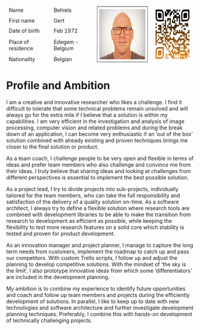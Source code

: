 <table class="tg">
<thead>
  <tr>
    <td class="tg-73oq">Name</td>
    <td class="tg-73oq">Behiels</td>
    <td class="tg-73oq" rowspan="5"><img src="images/Profile.png" width="200" height="150"></td>
    <td class="tg-73oq" rowspan="5"><a href="https://gearlux.github.io/Profile/">
  <img src="images/qr-code.png" width="150" height="150">
</a>
</td>

  </tr>
  <tr>
    <td class="tg-73oq">First name</td>
    <td class="tg-73oq">Gert</td>
  </tr>
  <tr>
    <td class="tg-73oq">Date of birth</td>
    <td class="tg-73oq">Feb 1972</td>
  </tr>
  <tr>
    <td class="tg-73oq">Place of residence</td>
    <td class="tg-73oq">Edegem - Belgium</td>
  </tr>
  <tr>
    <td class="tg-73oq">Nationality</td>
    <td class="tg-73oq">Belgian</td>
  </tr>
</thead>
</table>

# Profile and Ambition

I am a creative and innovative researcher who likes a challenge. I find it difficult to tolerate that some technical problems remain unsolved and will always go for the extra mile if I believe that a solution is within my capabilities. I am very efficient in the investigation and analysis of image processing, computer vision and related problems and during the break down of an application, I can become very enthusiastic if an ‘out of the box’ solution combined with already existing and proven techniques brings me closer to the final solution or product.

As a team coach, I challenge people to be very open and flexible in terms of ideas and prefer team members who also challenge and convince me from their ideas. I truly believe that sharing ideas and looking at challenges from different perspectives is essential to implement the best possible solution. 

As a project lead, I try to divide projects into sub-projects, individually tailored for the team members, who can take the full responsibility and satisfaction of the delivery of a quality solution on-time. As a software architect, I always try to define a flexible solution where research tools are combined with development libraries to be able to make the transition from research to development as efficient as possible, while keeping the flexibility to test more research features on a solid core which stability is tested and proven for product development.

As an innovation manager and project planner, I manage to capture the long term needs from customers, implement the roadmap to catch up and pass our competitors. With custom Trello scripts, I follow up and adjust the planning to develop competitive solutions. With the mindset of ‘the sky is the limit’, I also prototype innovative ideas from which some ‘differentiators’ are included in the development planning.

My ambition is to combine my experience to identify future opportunities and coach and follow up team members and projects during the efficiently development of solutions. In parallel, I like to keep up to date with new technologies and software architecture and further investigate development planning techniques. Preferably, I combine this with hands-on development of technically challenging projects.
